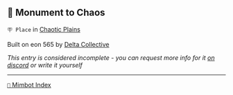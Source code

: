 ## 🎲 Monument to Chaos

`🪧 Place` in [Chaotic Plains](<https://zeithalt.github.io/r/chaotic_plains.html>)

Built on eon 565 by [Delta Collective](<https://zeithalt.github.io/r/delta_collective.html>)

_This entry is considered incomplete - you can request more info for it [on discord](<https://discord.com/channels/562910943848169472/1173922660489633802>) or write it yourself_

<!---
keywords:  dc, chaotic plains
aliases: 
-->
----------
[`📑` Mimbot Index](</index.md#74a0>)